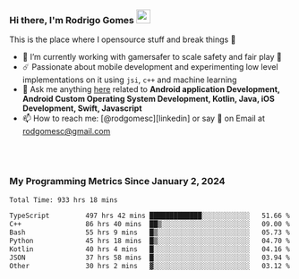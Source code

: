 
### Hi there, I'm Rodrigo Gomes <img src="https://media.giphy.com/media/hvRJCLFzcasrR4ia7z/giphy.gif" width="25px">
This is the place where I opensource stuff and break things 🤣
- 🔭 I’m currently working with gamersafer to scale safety and fair play 💜
- ☄️ Passionate about mobile development and experimenting low level implementations on it using `jsi`, `c++` and machine learning
- 💬 Ask me anything [here](https://github.com/rodgomesc/rodgomesc/issues) related to <b>Android application Development, Android Custom Operating System Development, Kotlin, Java, iOS Development, Swift, Javascript</b>
- 📫 How to reach me: [@rodgomesc][linkedin] or say 👋 on Email at [rodgomesc@gmail.com](mailto:rodgomesc@gmail.com)


<br/>

<!-- 
<picture>
  <img src="/github-metrics.svg" alt="Metrics">
</picture>
-->

</br>

### My Programming Metrics Since January 2, 2024 


<!--START_SECTION:waka-->

```txt
Total Time: 933 hrs 18 mins

TypeScript         497 hrs 42 mins █████████████░░░░░░░░░░░░   51.66 %
C++                86 hrs 40 mins  ██▒░░░░░░░░░░░░░░░░░░░░░░   09.00 %
Bash               55 hrs 9 mins   █▒░░░░░░░░░░░░░░░░░░░░░░░   05.73 %
Python             45 hrs 18 mins  █▒░░░░░░░░░░░░░░░░░░░░░░░   04.70 %
Kotlin             40 hrs 4 mins   █░░░░░░░░░░░░░░░░░░░░░░░░   04.16 %
JSON               37 hrs 58 mins  █░░░░░░░░░░░░░░░░░░░░░░░░   03.94 %
Other              30 hrs 2 mins   ▓░░░░░░░░░░░░░░░░░░░░░░░░   03.12 %
```

<!--END_SECTION:waka-->
